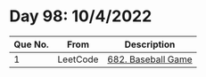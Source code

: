 # Day 98: 10/4/2022

| Que No. | From | Description |
| --- | --- | --- |
| 1 | LeetCode | [682. Baseball Game](https://leetcode.com/problems/baseball-game/) |
